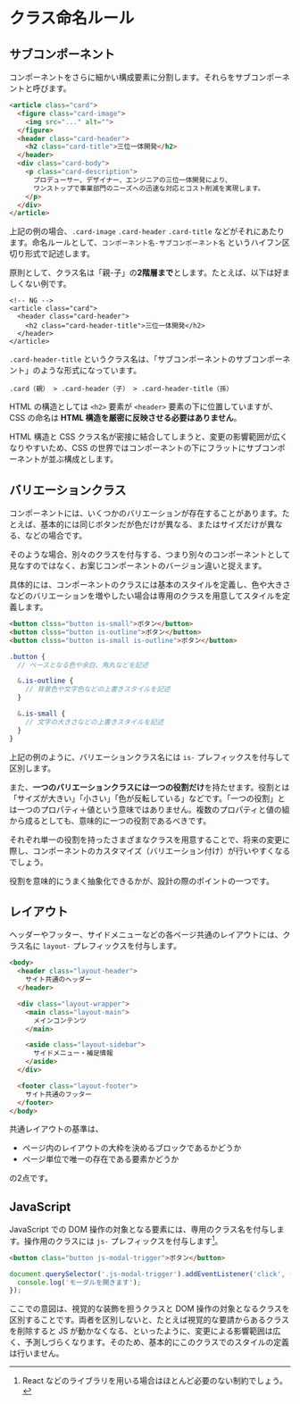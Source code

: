 # クラス命名ルール

## サブコンポーネント

コンポーネントをさらに細かい構成要素に分割します。それらをサブコンポーネントと呼びます。

```html
<article class="card">
  <figure class="card-image">
    <img src="..." alt="">
  </figure>
  <header class="card-header">
    <h2 class="card-title">三位一体開発</h2>
  </header>
  <div class="card-body">
    <p class="card-description">
      プロデューサー、デザイナー、エンジニアの三位一体開発により、 
      ワンストップで事業部門のニーズへの迅速な対応とコスト削減を実現します。
    </p>
  </div>
</article>
```

上記の例の場合、`.card-image` `.card-header` `.card-title` などがそれにあたります。命名ルールとして、`コンポーネント名-サブコンポーネント名` というハイフン区切り形式で記述します。

原則として、クラス名は「親-子」の**2階層まで**とします。たとえば、以下は好ましくない例です。

```html{4}
<!-- NG -->
<article class="card">
  <header class="card-header">
    <h2 class="card-header-title">三位一体開発</h2>
  </header>
</article>
```

`.card-header-title` というクラス名は、「サブコンポーネントのサブコンポーネント」のような形式になっています。

```
.card（親） > .card-header（子） > .card-header-title（孫）
```

HTML の構造としては `<h2>` 要素が `<header>` 要素の下に位置していますが、CSS の命名は **HTML 構造を厳密に反映させる必要はありません**。

HTML 構造と CSS クラス名が密接に結合してしまうと、変更の影響範囲が広くなりやすいため、CSS の世界ではコンポーネントの下にフラットにサブコンポーネントが並ぶ構成とします。

## バリエーションクラス

コンポーネントには、いくつかのバリエーションが存在することがあります。たとえば、基本的には同じボタンだが色だけが異なる、またはサイズだけが異なる、などの場合です。

そのような場合、別々のクラスを付与する、つまり別々のコンポーネントとして見なすのではなく、お案じコンポーネントのバージョン違いと捉えます。

具体的には、コンポーネントのクラスには基本のスタイルを定義し、色や大きさなどのバリエーションを増やしたい場合は専用のクラスを用意してスタイルを定義します。

```html
<button clsss="button is-small">ボタン</button>
<button clsss="button is-outline">ボタン</button>
<button clsss="button is-small is-outline">ボタン</button>
```

```scss
.button {
  // ベースとなる色や余白、角丸などを記述

  &.is-outline {
    // 背景色や文字色などの上書きスタイルを記述
  }

  &.is-small {
    // 文字の大きさなどの上書きスタイルを記述
  }
}
```

上記の例のように、バリエーションクラス名には `is-` プレフィックスを付与して区別します。

また、**一つのバリエーションクラスには一つの役割だけ**を持たせます。役割とは「サイズが大きい」「小さい」「色が反転している」などです。「一つの役割」とは一つのプロパティ＋値という意味ではありません。複数のプロパティと値の組から成るとしても、意味的に一つの役割であるべきです。

それぞれ単一の役割を持ったさまざまなクラスを用意することで、将来の変更に際し、コンポーネントのカスタマイズ（バリエーション付け）が行いやすくなるでしょう。

役割を意味的にうまく抽象化できるかが、設計の際のポイントの一つです。

## レイアウト

ヘッダーやフッター、サイドメニューなどの各ページ共通のレイアウトには、クラス名に `layout-` プレフィックスを付与します。

```html
<body>
  <header class="layout-header">
    サイト共通のヘッダー
  </header>

  <div class="layout-wrapper">
    <main class="layout-main">
      メインコンテンツ
    </main>

    <aside class="layout-sidebar">
      サイドメニュー・補足情報
    </aside>
  </div>

  <footer class="layout-footer">
    サイト共通のフッター
  </footer>
</body>
```

共通レイアウトの基準は、

* ページ内のレイアウトの大枠を決めるブロックであるかどうか
* ページ単位で唯一の存在である要素かどうか

の2点です。

## JavaScript

JavaScript での DOM 操作の対象となる要素には、専用のクラス名を付与します。操作用のクラスには `js-` プレフィックスを付与します[^1]。

[^1]: React などのライブラリを用いる場合はほとんど必要のない制約でしょう。

```html
<button class="button js-modal-trigger">ボタン</button>
```

```js
document.querySelector('.js-modal-trigger').addEventListener('click', () => {
  console.log('モーダルを開きます');
});
```

ここでの意図は、視覚的な装飾を担うクラスと DOM 操作の対象となるクラスを区別することです。両者を区別しないと、たとえば視覚的な要請からあるクラスを削除すると JS が動かなくなる、といったように、変更による影響範囲は広く、予測しづらくなります。そのため、基本的にこのクラスでのスタイルの定義は行いません。
